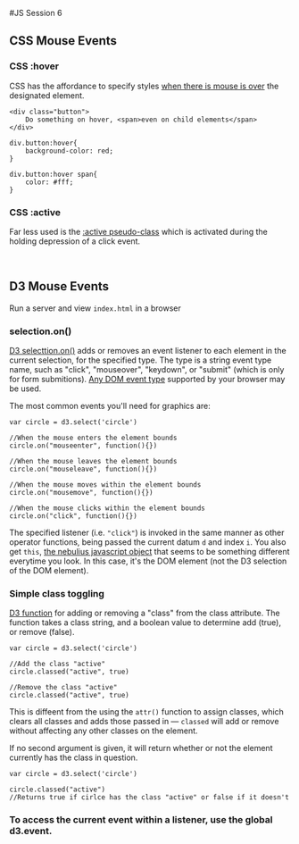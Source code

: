 #JS Session 6


## CSS Mouse Events
### CSS :hover
CSS has the affordance to specify styles [when there is mouse is over](https://developer.mozilla.org/en-US/docs/Web/CSS/:hover) the designated element.

	<div class="button">
		Do something on hover, <span>even on child elements</span>
	</div>
	
	div.button:hover{
		background-color: red;
	}
	
	div.button:hover span{
		color: #fff;
	}
	
### CSS :active
	
Far less used is the [:active pseudo-class](https://developer.mozilla.org/en-US/docs/Web/CSS/:active) which is activated during the holding depression of a click event.

<br>

## D3 Mouse Events

Run a server and view `index.html` in a browser


### selection.on()

[D3 selecttion.on()](https://github.com/mbostock/d3/wiki/Selections#on) adds or removes an event listener to each element in the current selection, for the specified type. The type is a string event type name, such as "click", "mouseover", "keydown", or "submit" (which is only for form submitions). [Any DOM event type](https://developer.mozilla.org/en-US/docs/Web/Events) supported by your browser may be used.

The most common events you'll need for graphics are:

	var circle = d3.select('circle')
	
	//When the mouse enters the element bounds
	circle.on("mouseenter", function(){})
	
	//When the mouse leaves the element bounds
	circle.on("mouseleave", function(){})
	
	//When the mouse moves within the element bounds
	circle.on("mousemove", function(){})
	
	//When the mouse clicks within the element bounds
	circle.on("click", function(){})

The specified listener (i.e. `"click"`) is invoked in the same manner as other operator functions, being passed the current datum `d` and index `i`. You also get `this`, [the nebulius javascript object](https://developer.mozilla.org/en-US/docs/Web/JavaScript/Reference/Operators/this) that seems to be something different everytime you look. In this case, it's the DOM element (not the D3 selection of the DOM element).

### Simple class toggling
[D3 function](https://github.com/mbostock/d3/wiki/Selections#classed) for adding or removing a "class" from the class attribute. The function takes a class string, and a boolean value to determine add (true), or remove (false).

	var circle = d3.select('circle')
	
	//Add the class "active"
	circle.classed("active", true)
	
	//Remove the class "active"
	circle.classed("active", true)


This is diffeent from the using the `attr()` function to assign classes, which clears all classes and adds those passed in — `classed` will add or remove without affecting any other classes on the element.

If no second argument is given, it will return whether or not the element currently has the class in question.

	var circle = d3.select('circle')
	
	circle.classed("active")
	//Returns true if cirlce has the class "active" or false if it doesn't
	


### To access the current event within a listener, use the global d3.event.

